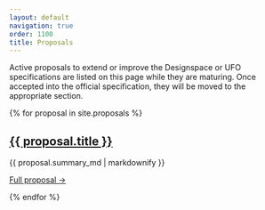 ```yaml
---
layout: default
navigation: true
order: 1100
title: Proposals
---
```


Active proposals to extend or improve the Designspace or UFO specifications are listed on this page while they are maturing. Once accepted into the official specification, they will be moved to the appropriate section.

{% for proposal in site.proposals %}
<h2><a href="{{ proposal.url | relative_url }}">{{ proposal.title }}</a></h2>

{{ proposal.summary_md | markdownify }}

<p><a href="{{ proposal.url | relative_url }}">Full proposal →</a></p>
{% endfor %}
